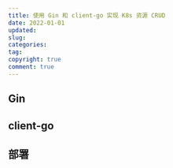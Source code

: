 ```yaml
---
title: 使用 Gin 和 client-go 实现 K8s 资源 CRUD
date: 2022-01-01
updated:
slug:
categories:
tag:
copyright: true
comment: true
---
```


## Gin



## client-go



## 部署


